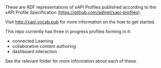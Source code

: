 These are RDF representations of xAPI Profiles published according to the xAPI Profile Specification (https://github.com/adlnet/xapi-profiles).

Visit http://xapi.vocab.pub for more information on the how to get started.

This repo currently has three in progress profiles forming in it:  

- connected Learning
- collaborative content authoring
- dashboard interaction

See the relevant folder for more information about each of these.
